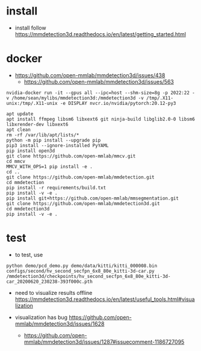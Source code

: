 # install 

- install follow https://mmdetection3d.readthedocs.io/en/latest/getting_started.html

# docker 

- https://github.com/open-mmlab/mmdetection3d/issues/438
  - https://github.com/open-mmlab/mmdetection3d/issues/563

```
nvidia-docker run -it --gpus all --ipc=host --shm-size=8g -p 2022:22 -v /home/sean/mylibs/mmdetection3d:/mmdetection3d -v /tmp/.X11-unix:/tmp/.X11-unix -e DISPLAY nvcr.io/nvidia/pytorch:20.12-py3
```

```
apt update
apt install ffmpeg libsm6 libxext6 git ninja-build libglib2.0-0 libsm6 libxrender-dev libxext6
apt clean
rm -rf /var/lib/apt/lists/*
python -m pip install --upgrade pip
pip3 install --ignore-installed PyYAML
pip install open3d
git clone https://github.com/open-mmlab/mmcv.git
cd mmcv
MMCV_WITH_OPS=1 pip install -e .
cd ..
git clone https://github.com/open-mmlab/mmdetection.git
cd mmdetection
pip install -r requirements/build.txt
pip install -v -e .
pip install git+https://github.com/open-mmlab/mmsegmentation.git
git clone https://github.com/open-mmlab/mmdetection3d.git
cd mmdetection3d
pip install -v -e .
```

# test

- to test, use 
```
python demo/pcd_demo.py demo/data/kitti/kitti_000008.bin configs/second/hv_second_secfpn_6x8_80e_kitti-3d-car.py /mmdetection3d/checkpoints/hv_second_secfpn_6x8_80e_kitti-3d-car_20200620_230238-393f000c.pth 
```

- need to visualize results offline https://mmdetection3d.readthedocs.io/en/latest/useful_tools.html#visualization

- visualization has bug https://github.com/open-mmlab/mmdetection3d/issues/1628
  - https://github.com/open-mmlab/mmdetection3d/issues/1287#issuecomment-1186727095
